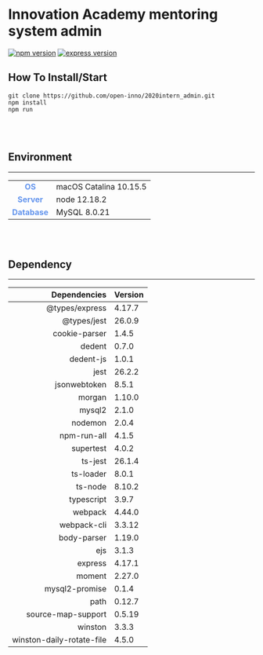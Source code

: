 # Innovation Academy mentoring system admin

[![npm version](https://img.shields.io/badge/npm-6.14.6-red)](https://www.npmjs.com/)
[![express version](https://img.shields.io/badge/express-4.17.1-blue)](https://expressjs.com/)

## How To Install/Start
```
git clone https://github.com/open-inno/2020intern_admin.git
npm install
npm run
```

<br>
<br>

## Environment
---
|||
|:------:|:-------|
|<span style="color: #6495ED"> **OS** | macOS Catalina 10.15.5 |
|<span style="color: #6495ED"> **Server** | node 12.18.2 |
|<span style="color: #6495ED"> **Database** | MySQL 8.0.21 |
<br>
<br>

## Dependency
---
|Dependencies|Version|
|---:|:---|
| @types/express| 4.17.7 |
| @types/jest| 26.0.9 |
| cookie-parser| 1.4.5 |
| dedent| 0.7.0 |
| dedent-js| 1.0.1 |
| jest| 26.2.2 |
| jsonwebtoken| 8.5.1 |
| morgan| 1.10.0 |
| mysql2| 2.1.0 |
| nodemon| 2.0.4 |
| npm-run-all| 4.1.5 |
| supertest| 4.0.2 |
| ts-jest| 26.1.4 |
| ts-loader| 8.0.1 |
| ts-node| 8.10.2 |
| typescript| 3.9.7 |
| webpack| 4.44.0 |
| webpack-cli| 3.3.12 |
| body-parser| 1.19.0 |
| ejs| 3.1.3 |
| express| 4.17.1 |
| moment| 2.27.0 |
| mysql2-promise| 0.1.4 |
| path| 0.12.7 |
| source-map-support| 0.5.19 |
| winston| 3.3.3 |
| winston-daily-rotate-file| 4.5.0 |